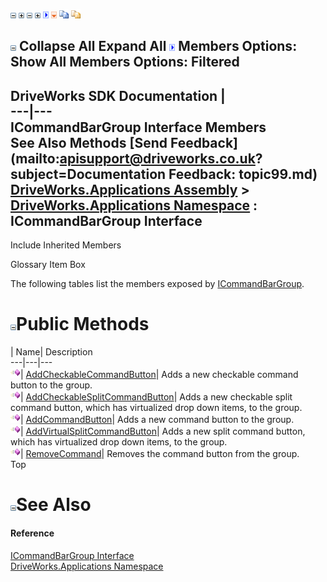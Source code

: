 ![](dotnetimages/collapse.gif) ![](dotnetimages/expand.gif) ![](dotnetimages/collapse.gif) ![](dotnetimages/expand.gif) ![](dotnetimages/drpdown.gif) ![](dotnetimages/drpdown_orange.gif) ![](dotnetimages/copycode.gif) ![](dotnetimages/copycodeHighlight.gif)

![](dotnetimages/collapse.gif) Collapse All Expand All ![](dotnetimages/drpdown.gif) Members Options: Show All  Members Options: Filtered   
---  
DriveWorks SDK Documentation  |   
---|---  
ICommandBarGroup Interface Members   
See Also Methods [Send Feedback](mailto:apisupport@driveworks.co.uk?subject=Documentation Feedback: topic99.md)  
[DriveWorks.Applications Assembly](topic13.md) > [DriveWorks.Applications Namespace](topic16.md) : ICommandBarGroup Interface  
---  
  
Include Inherited Members    


Glossary Item Box

The following tables list the members exposed by [ICommandBarGroup](topic99.md).

# ![](dotnetimages/collapse.gif)Public Methods

| Name| Description  
---|---|---  
![ Method](dotnetimages/Method.gif)| [AddCheckableCommandButton](topic104.md)| Adds a new checkable command button to the group.   
![ Method](dotnetimages/Method.gif)| [AddCheckableSplitCommandButton](topic105.md)| Adds a new checkable split command button, which has virtualized drop down items, to the group.   
![ Method](dotnetimages/Method.gif)| [AddCommandButton](topic106.md)| Adds a new command button to the group.   
![ Method](dotnetimages/Method.gif)| [AddVirtualSplitCommandButton](topic107.md)| Adds a new split command button, which has virtualized drop down items, to the group.   
![ Method](dotnetimages/Method.gif)| [RemoveCommand](topic108.md)| Removes the command button from the group.   
Top

# ![](dotnetimages/collapse.gif)See Also

#### Reference

[ICommandBarGroup Interface](topic99.md)   
[DriveWorks.Applications Namespace](topic16.md)


